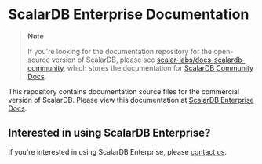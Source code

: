 # ScalarDB Enterprise Documentation

> **Note**
> 
> If you're looking for the documentation repository for the open-source version of ScalarDB, please see [scalar-labs/docs-scalardb-community](https://github.com/scalar-labs/docs-scalardb-community), which stores the documentation for [ScalarDB Community Docs](https://scalardb-community.scalar-labs.com/docs).

This repository contains documentation source files for the commercial version of ScalarDB. Please view this documentation at [ScalarDB Enterprise Docs](https://scalardb.scalar-labs.com/docs).

## Interested in using ScalarDB Enterprise?

If you're interested in using ScalarDB Enterprise, please [contact us](https://www.scalar-labs.com/contact).
